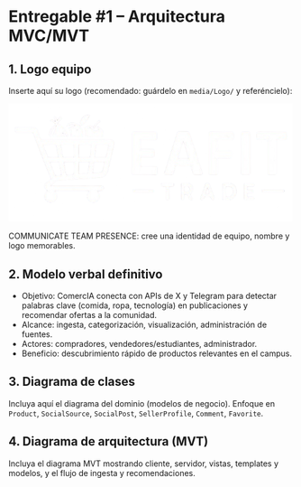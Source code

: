 # Entregable #1 – Arquitectura MVC/MVT

## 1. Logo equipo
Inserte aquí su logo (recomendado: guárdelo en `media/Logo/` y referéncielo):

![Logo del equipo](../media/Logo/EafitTrade_Nuevo_logo.png)

COMMUNICATE TEAM PRESENCE: cree una identidad de equipo, nombre y logo memorables.

## 2. Modelo verbal definitivo
- Objetivo: ComercIA conecta con APIs de X y Telegram para detectar palabras clave (comida, ropa, tecnología) en publicaciones y recomendar ofertas a la comunidad.
- Alcance: ingesta, categorización, visualización, administración de fuentes.
- Actores: compradores, vendedores/estudiantes, administrador.
- Beneficio: descubrimiento rápido de productos relevantes en el campus.

## 3. Diagrama de clases
Incluya aquí el diagrama del dominio (modelos de negocio). Enfoque en `Product`, `SocialSource`, `SocialPost`, `SellerProfile`, `Comment`, `Favorite`.

## 4. Diagrama de arquitectura (MVT)
Incluya el diagrama MVT mostrando cliente, servidor, vistas, templates y modelos, y el flujo de ingesta y recomendaciones.

